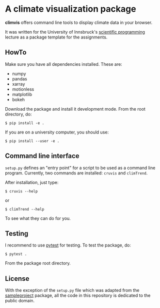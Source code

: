 # A climate visualization package

**climvis** offers command line tools to display climate data in your browser.

It was written for the University of Innsbruck's
[scientific programming](http://fabienmaussion.info/scientific_programming)
lecture as a package template for the assignments.

## HowTo

Make sure you have all dependencies installed. These are:
- numpy
- pandas
- xarray
- motionless
- matplotlib
- bokeh

Download the package and install it development mode. From the root directory,
do:

    $ pip install -e .

If you are on a university computer, you should use:

    $ pip install --user -e .

## Command line interface

``setup.py`` defines an "entry point" for a script to be used as a
command line program. Currently, two commands are installed: ``cruvis`` and ``climTrend``.

After installation, just type:

    $ cruvis --help
    
or

    $ climTrend --help

To see what they can do for you.

## Testing

I recommend to use [pytest](https://docs.pytest.org) for testing. To test
the package, do:

    $ pytest .

From the package root directory.


## License

With the exception of the ``setup.py`` file which was adapted from the
[sampleproject](https://github.com/pypa/sampleproject) package, all the
code in this repository is dedicated to the public domain.
